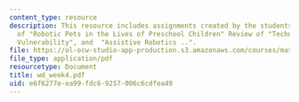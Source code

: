 ```yaml
---
content_type: resource
description: This resource includes assignments created by the students on review
  of "Robotic Pets in the Lives of Preschool Children" Review of "Technology and Human
  Vulnerability", and  "Assistive Robotics ..".
file: https://ol-ocw-studio-app-production.s3.amazonaws.com/courses/mas-965-relational-machines-spring-2005/e6f6277eea99fdc69257006c6cdfea49_wd_week4.pdf
file_type: application/pdf
resourcetype: Document
title: wd_week4.pdf
uid: e6f6277e-ea99-fdc6-9257-006c6cdfea49
---
```

